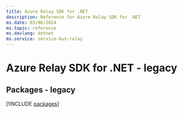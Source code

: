 ```yaml
---
title: Azure Relay SDK for .NET
description: Reference for Azure Relay SDK for .NET
ms.date: 03/06/2024
ms.topic: reference
ms.devlang: dotnet
ms.service: service-bus-relay
---
```

# Azure Relay SDK for .NET - legacy
## Packages - legacy
[!INCLUDE [packages](relay-index.md)]